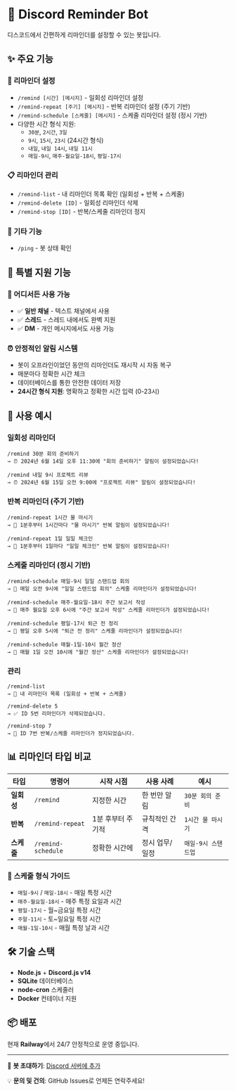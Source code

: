 # 🤖 Discord Reminder Bot

디스코드에서 간편하게 리마인더를 설정할 수 있는 봇입니다.

## ✨ 주요 기능

### 📝 리마인더 설정
- `/remind [시간] [메시지]` - 일회성 리마인더 설정
- `/remind-repeat [주기] [메시지]` - 반복 리마인더 설정 (주기 기반)
- `/remind-schedule [스케줄] [메시지]` - 스케줄 리마인더 설정 (정시 기반)
- 다양한 시간 형식 지원:
  - `30분`, `2시간`, `3일`
  - `9시`, `15시`, `23시` (24시간 형식)
  - `내일`, `내일 14시`, `내일 11시`
  - `매일-9시`, `매주-월요일-18시`, `평일-17시`

### 📋 리마인더 관리
- `/remind-list` - 내 리마인더 목록 확인 (일회성 + 반복 + 스케줄)
- `/remind-delete [ID]` - 일회성 리마인더 삭제
- `/remind-stop [ID]` - 반복/스케줄 리마인더 정지

### 🔧 기타 기능
- `/ping` - 봇 상태 확인

## 🌟 특별 지원 기능

### 📍 어디서든 사용 가능
- ✅ **일반 채널** - 텍스트 채널에서 사용
- ✅ **스레드** - 스레드 내에서도 완벽 지원
- ✅ **DM** - 개인 메시지에서도 사용 가능

### ⏰ 안정적인 알림 시스템
- 봇이 오프라인이었던 동안의 리마인더도 재시작 시 자동 복구
- 매분마다 정확한 시간 체크
- 데이터베이스를 통한 안전한 데이터 저장
- **24시간 형식 지원**: 명확하고 정확한 시간 입력 (0-23시)

## 🚀 사용 예시

### 일회성 리마인더
```
/remind 30분 회의 준비하기
→ ⏰ 2024년 6월 14일 오후 11:30에 "회의 준비하기" 알림이 설정되었습니다!

/remind 내일 9시 프로젝트 리뷰
→ ⏰ 2024년 6월 15일 오전 9:00에 "프로젝트 리뷰" 알림이 설정되었습니다!
```

### 반복 리마인더 (주기 기반)
```
/remind-repeat 1시간 물 마시기
→ 🔄 1분후부터 1시간마다 "물 마시기" 반복 알림이 설정되었습니다!

/remind-repeat 1일 일일 체크인
→ 🔄 1분후부터 1일마다 "일일 체크인" 반복 알림이 설정되었습니다!
```

### 스케줄 리마인더 (정시 기반)
```
/remind-schedule 매일-9시 일일 스탠드업 회의
→ 📅 매일 오전 9시에 "일일 스탠드업 회의" 스케줄 리마인더가 설정되었습니다!

/remind-schedule 매주-월요일-18시 주간 보고서 작성  
→ 📅 매주 월요일 오후 6시에 "주간 보고서 작성" 스케줄 리마인더가 설정되었습니다!

/remind-schedule 평일-17시 퇴근 전 정리
→ 📅 평일 오후 5시에 "퇴근 전 정리" 스케줄 리마인더가 설정되었습니다!

/remind-schedule 매월-1일-10시 월간 정산
→ 📅 매월 1일 오전 10시에 "월간 정산" 스케줄 리마인더가 설정되었습니다!
```

### 관리
```
/remind-list
→ 📝 내 리마인더 목록 (일회성 + 반복 + 스케줄)

/remind-delete 5
→ ✅ ID 5번 리마인더가 삭제되었습니다.

/remind-stop 7
→ 🛑 ID 7번 반복/스케줄 리마인더가 정지되었습니다.
```

## 📊 **리마인더 타입 비교**

| 타입 | 명령어 | 시작 시점 | 사용 사례 | 예시 |
|------|--------|-----------|-----------|------|
| **일회성** | `/remind` | 지정한 시간 | 한 번만 알림 | `30분 회의 준비` |
| **반복** | `/remind-repeat` | 1분 후부터 주기적 | 규칙적인 간격 | `1시간 물 마시기` |
| **스케줄** | `/remind-schedule` | 정확한 시간에 | 정시 업무/일정 | `매일-9시 스탠드업` |

### 📅 **스케줄 형식 가이드**
- `매일-9시` / `매일-18시` - 매일 특정 시간
- `매주-월요일-18시` - 매주 특정 요일과 시간  
- `평일-17시` - 월~금요일 특정 시간
- `주말-11시` - 토~일요일 특정 시간
- `매월-1일-10시` - 매월 특정 날과 시간

## 🛠️ 기술 스택

- **Node.js** + **Discord.js v14**
- **SQLite** 데이터베이스
- **node-cron** 스케줄러
- **Docker** 컨테이너 지원

## 📦 배포

현재 **Railway**에서 24/7 안정적으로 운영 중입니다.

---

🤖 **봇 초대하기**: [Discord 서버에 추가](https://discord.com/oauth2/authorize?client_id=1383078315673260133&permissions=2147567616&integration_type=0&scope=bot+applications.commands)

💡 **문의 및 건의**: GitHub Issues로 언제든 연락주세요!